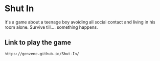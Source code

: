# Shut In

It's a game about a teenage boy avoiding all social contact and living in his room alone.
Survive till.... something happens.

## Link to play the game

```
https://genzene.github.io/Shut-In/
```
